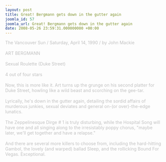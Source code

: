 ```yaml
---
layout: post
title: Great! Bergmann gets down in the gutter again
joomla_id: 57
joomla_url: Great! Bergmann gets down in the gutter again
date: 2008-05-26 23:59:31.000000000 +00:00
---
```

<span style="color: #c0c0c0">The Vancouver Sun / Saturday, April 14, 1990 / by John Mackie<br /><br />ART BERGMANN <br /><br />Sexual Roulette (Duke Street)<br /><br />4 out of four stars<br /><br />Now, this is more like it. Art turns up the grunge on his second platter for Duke Street, howling like a wild beast and scorching on the gee-tar.<br /><br />Lyrically, he's down in the gutter again, detailing the sordid affairs of murderous junkies, sexual deviates and general on-(or over)-the-edge lunatics.<br /><br />The Zeppelinesque Dirge # 1 is truly disturbing, while the Hospital Song will have one and all singing along to the irresistably poppy chorus, &quot;maybe later, we'll get together and have a relapse.&quot;<br /><br />And there are several more killers to choose from, including the hard-hitting Gambol, the lovely (and warped) ballad Sleep, and the rollicking Bound For Vegas. Exceptional.<br /></span>
